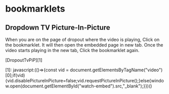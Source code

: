 # bookmarklets

## Dropdown TV Picture-In-Picture
When you are on the page of dropout where the video is playing, Click on the bookmarklet. It will then open the embedded page in new tab. Once the video starts playing in the new tab, Click the bookmarklet again.

[DropoutTvPiP][1]

[1]: javascript:(()=>{const vid = document.getElementsByTagName("video")[0];if(vid){vid.disablePictureInPicture=false;vid.requestPictureInPicture();}else{window.open(document.getElementById("watch-embed").src,"_blank");}})()
